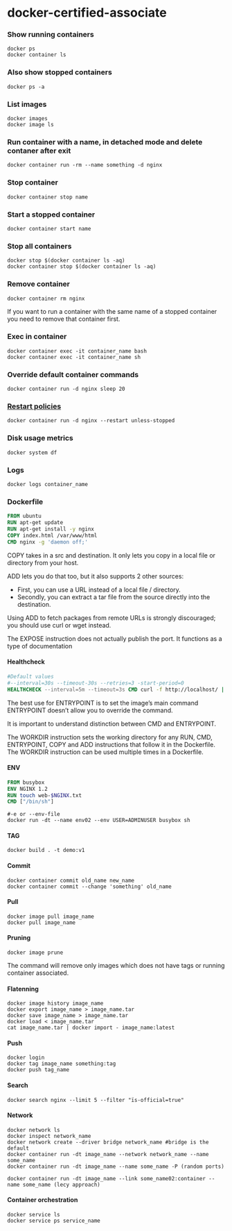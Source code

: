 # docker-certified-associate

### Show running containers
```
docker ps
docker container ls
```
### Also show stopped containers
```
docker ps -a
```
### List images
```
docker images
docker image ls
```
### Run container with a name, in detached mode and delete contaner after exit
```
docker container run -rm --name something -d nginx
```
### Stop container
```
docker container stop name
```
### Start a stopped container
```
docker container start name
```
### Stop all containers
```
docker stop $(docker container ls -aq)
docker container stop $(docker container ls -aq)
```
### Remove container
```
docker container rm nginx
```
If you want to run a container with the same name of a stopped container you need to remove that container first.

### Exec in container
```
docker container exec -it container_name bash
docker container exec -it container_name sh
```
### Override default container commands
```
docker container run -d nginx sleep 20
```
### [Restart policies](https://docs.docker.com/config/containers/start-containers-automatically/)
```
docker container run -d nginx --restart unless-stopped
```
### Disk usage metrics
```
docker system df
```
### Logs
```
docker logs container_name
```
### Dockerfile
```dockerfile
FROM ubuntu
RUN apt-get update
RUN apt-get install -y nginx
COPY index.html /var/www/html
CMD nginx -g 'daemon off;'
```
COPY takes in a src and destination. It only lets you copy in a local file or directory from your host.

ADD lets you do that too, but it also supports 2 other sources:
* First, you can use a URL instead of a local file / directory.
* Secondly, you can extract a tar file from the source directly into the destination.

Using ADD to fetch packages from remote URLs is strongly discouraged; you should use curl or wget instead.

The EXPOSE instruction does not actually publish the port. It functions as a type of documentation

#### Healthcheck
```dockerfile
#Default values
#--interval=30s --timeout-30s --retries=3 -start-period=0
HEALTHCHECK --interval=5m --timeout=3s CMD curl -f http://localhost/ || exit 1
```
The best use for ENTRYPOINT is to set the image’s main command ENTRYPOINT doesn’t allow you to override the command.

It is important to understand distinction between CMD and ENTRYPOINT.

The WORKDIR instruction sets the working directory for any RUN, CMD, ENTRYPOINT, COPY and ADD instructions that follow it in the Dockerfile.
The WORKDIR instruction can be used multiple times in a Dockerfile.

#### ENV
```dockerfile
FROM busybox
ENV NGINX 1.2
RUN touch web-$NGINX.txt
CMD ["/bin/sh"]
```
```
#-e or --env-file
docker run -dt --name env02 --env USER=ADMINUSER busybox sh
```
#### TAG
```
docker build . -t demo:v1
```
#### Commit
```
docker container commit old_name new_name
docker container commit --change 'something' old_name
```
#### Pull
```
docker image pull image_name
docker pull image_name 
```
#### Pruning
```
docker image prune 
```
The command will remove only images which does not have tags or running container associated.
#### Flatenning
```
docker image history image_name
docker export image_name > image_name.tar
docker save image_name > image_name.tar
docker load < image_name.tar
cat image_name.tar | docker import - image_name:latest
```
#### Push
```
docker login
docker tag image_name something:tag
docker push tag_name
```
#### Search
```
docker search nginx --limit 5 --filter "ïs-official=true"
```
#### Network
```
docker network ls
docker inspect network_name
docker network create --driver bridge network_name #bridge is the default
docker container run -dt image_name --network network_name --name some_name
docker container run -dt image_name --name some_name -P (random ports)

docker container run -dt image_name --link some_name02:container --name some_name (lecy approach)
```
#### Container orchestration
```
docker service ls
docker service ps service_name
```




